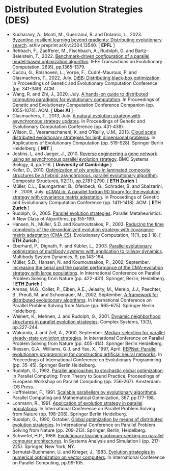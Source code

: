 # Distributed Evolution Strategies (DES)

* Kucharavy, A., Monti, M., Guerraoui, R. and Dolamic, L., 2023. [Byzantine-resilient learning beyond gradients: Distributing evolutionary search](https://arxiv.org/abs/2304.13540). arXiv preprint arXiv:2304.13540. [ **EPFL** ]
* Rehbach, F., Zaefferer, M., Fischbach, A., Rudolph, G. and Bartz-Beielstein, T., 2022. [Benchmark-driven configuration of a parallel model-based optimization algorithm](https://ieeexplore.ieee.org/abstract/document/9745560). IEEE Transactions on Evolutionary Computation, 26(6), pp.1365-1379.
* Cuccu, G., Rolshoven, L., Vorpe, F., Cudré-Mauroux, P. and Glasmachers, T., 2022, July. [DiBB: Distributing black-box optimization](https://dl.acm.org/doi/abs/10.1145/3512290.3528764). In Proceedings of Genetic and Evolutionary Computation Conference (pp. 341-349). ACM.
* Wang, R. and Zhi, J., 2020, July. [A hands-on guide to distributed computing paradigms for evolutionary computation](https://dl.acm.org/doi/abs/10.1145/3377929.3389880). In Proceedings of Genetic and Evolutionary Computation Conference Companion (pp. 1055-1074). ACM. [ **Uber AI** ]
* Glasmachers, T., 2013, July. [A natural evolution strategy with asynchronous strategy updates](https://dl.acm.org/doi/abs/10.1145/2463372.2463424). In Proceedings of Genetic and Evolutionary Computation Conference (pp. 431-438).
* Wilson, D., Veeramachaneni, K. and O’Reilly, U.M., 2013. [Cloud scale distributed evolutionary strategies for high dimensional problems](https://link.springer.com/chapter/10.1007/978-3-642-37192-9_52). In Applications of Evolutionary Computation (pp. 519-528). Springer Berlin Heidelberg. [ **MIT** ]
* Jostins, L. and Jaeger, J., 2010. [Reverse engineering a gene network using an asynchronous parallel evolution strategy](https://link.springer.com/article/10.1186/1752-0509-4-17). BMC Systems Biology, 4, pp.1-16. [ **University of Cambridge** ]
* Keller, D., 2010. [Optimization of ply angles in laminated composite structures by a hybrid, asynchronous, parallel evolutionary algorithm](https://www.sciencedirect.com/science/article/abs/pii/S0263822310001376). Composite Structures, 92(11), pp.2781-2790. [ **ETH Zurich** ]
* Müller, C.L., Baumgartner, B., Ofenbeck, G., Schrader, B. and Sbalzarini, I.F., 2009, July. [pCMALib: A parallel fortran 90 library for the evolution strategy with covariance matrix adaptation](https://dl.acm.org/doi/abs/10.1145/1569901.1570090). In Proceedings of Genetic and Evolutionary Computation Conference (pp. 1411-1418). ACM. [ **ETH Zurich** ]
* Rudolph, G., 2005. [Parallel evolution strategies](https://www.wiley.com/en-ie/Parallel+Metaheuristics:+A+New+Class+of+Algorithms-p-9780471739371). Parallel Metaheuristics: A New Class of Algorithms, pp.155-169.
* Hansen, N., Müller, S.D. and Koumoutsakos, P., 2003. [Reducing the time complexity of the derandomized evolution strategy with covariance matrix adaptation (CMA-ES)](https://direct.mit.edu/evco/article-abstract/11/1/1/1139/Reducing-the-Time-Complexity-of-the-Derandomized). Evolutionary Computation, 11(1), pp.1-18. [ **ETH Zurich** ]
* Eberhard, P., Dignath, F. and Kübler, L., 2003. [Parallel evolutionary optimization of multibody systems with application to railway dynamics](https://link.springer.com/article/10.1023/A:1022515214842). Multibody System Dynamics, 9, pp.143-164.
* Müller, S.D., Hansen, N. and Koumoutsakos, P., 2002, September. [Increasing the serial and the parallel performance of the CMA-evolution strategy with large populations](https://link.springer.com/chapter/10.1007/3-540-45712-7_41). In International Conference on Parallel Problem Solving from Nature (pp. 422-431). Springer, Berlin, Heidelberg. [ **ETH Zurich** ]
* Arenas, M.G., Collet, P., Eiben, A.E., Jelasity, M., Merelo, J.J., Paechter, B., Preuß, M. and Schoenauer, M., 2002, September. [A framework for distributed evolutionary algorithms](https://link.springer.com/chapter/10.1007/3-540-45712-7_64). In International Conference on Parallel Problem Solving from Nature (pp. 665-675). Springer Berlin Heidelberg.
* Weinert, K., Mehnen, J. and Rudolph, G., 2001. [Dynamic neighborhood structures in parallel evolution strategies](https://content.wolfram.com/uploads/sites/13/2018/02/13-3-3.pdf). Complex Systems, 13(3), pp.227-244.
* Wakunda, J. and Zell, A., 2000, September. [Median-selection for parallel steady-state evolution strategies](https://link.springer.com/chapter/10.1007/3-540-45356-3_40). In International Conference on Parallel Problem Solving from Nature (pp. 405-414). Springer Berlin Heidelberg.
* Riessen, G.A., Williams, G.J. and Yao, X., 1997, April. [PEPNet: Parallel evolutionary programming for constructing artificial neural networks](https://link.springer.com/chapter/10.1007/BFb0014799). In Proceedings of International Conference on Evolutionary Programming (pp. 35-45). Springer Berlin Heidelberg.
* Rudolph, G., 1992. [Parallel approaches to stochastic global optimization](https://citeseerx.ist.psu.edu/document?repid=rep1&type=pdf&doi=b3fed58ecbda2a02fc2741e5add9c6ec44effdda). In Parallel Computing: From Theory to Sound Practice, Proceedings of European Workshop on Parallel Computing (pp. 256-267). Amsterdam: IOS Press.
* Hoffmeister, F., 1991. [Scalable parallelism by evolutionary algorithms](https://link.springer.com/chapter/10.1007/978-3-642-95665-2_11). Parallel Computing and Mathematical Optimization, 367, pp.177-198.
* Lohmann, R., 1991. [Application of evolution strategy in parallel populations](https://link.springer.com/chapter/10.1007/BFb0029753). In International Conference on Parallel Problem Solving from Nature (pp. 198-208). Springer Berlin Heidelberg.
* Rudolph, G., 1990, October. [Global optimization by means of distributed evolution strategies](https://link.springer.com/chapter/10.1007/BFb0029754). In International Conference on Parallel Problem Solving from Nature (pp. 209-213). Springer, Berlin, Heidelberg.
* Schwefel, H.P., 1988. [Evolutionary learning optimum-seeking on parallel computer architectures](https://link.springer.com/chapter/10.1007/978-1-4684-6389-7_46). In Systems Analysis and Simulation I (pp. 217-225). Springer, New York, NY.
* Bernutat-Buchmann, U. and Krieger, J., 1983. [Evolution strategies in numerical optimization on vector computers](https://archive.org/details/parallelcomputin0000inte_a7w6/page/104/mode/2up). In International Conference on Parallel Computing, pp.99-105.
